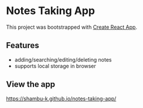 # Notes Taking App

This project was bootstrapped with [Create React App](https://github.com/facebook/create-react-app).

## Features
  - adding/searching/editing/deleting notes
  - supports local storage in browser

## View the app
https://shambu-k.github.io/notes-taking-app/

